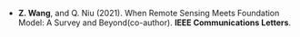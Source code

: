 - <strong>Z. Wang</strong>, and Q. Niu (2021). When Remote Sensing Meets Foundation Model: A Survey and Beyond(co-author). <strong>IEEE Communications Letters</strong>. 

